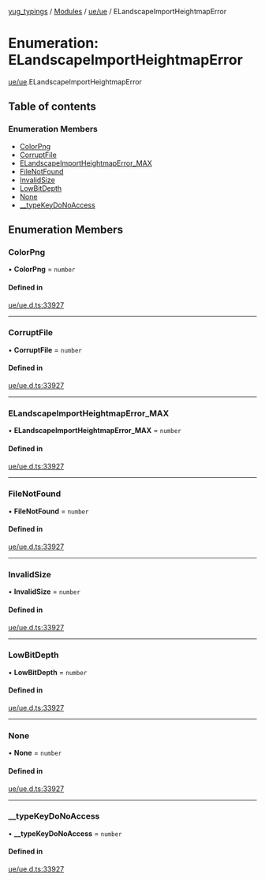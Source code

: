 [yug_typings](../README.md) / [Modules](../modules.md) / [ue/ue](../modules/ue_ue.md) / ELandscapeImportHeightmapError

# Enumeration: ELandscapeImportHeightmapError

[ue/ue](../modules/ue_ue.md).ELandscapeImportHeightmapError

## Table of contents

### Enumeration Members

- [ColorPng](ue_ue.ELandscapeImportHeightmapError.md#colorpng)
- [CorruptFile](ue_ue.ELandscapeImportHeightmapError.md#corruptfile)
- [ELandscapeImportHeightmapError\_MAX](ue_ue.ELandscapeImportHeightmapError.md#elandscapeimportheightmaperror_max)
- [FileNotFound](ue_ue.ELandscapeImportHeightmapError.md#filenotfound)
- [InvalidSize](ue_ue.ELandscapeImportHeightmapError.md#invalidsize)
- [LowBitDepth](ue_ue.ELandscapeImportHeightmapError.md#lowbitdepth)
- [None](ue_ue.ELandscapeImportHeightmapError.md#none)
- [\_\_typeKeyDoNoAccess](ue_ue.ELandscapeImportHeightmapError.md#__typekeydonoaccess)

## Enumeration Members

### ColorPng

• **ColorPng** = `number`

#### Defined in

[ue/ue.d.ts:33927](https://github.com/YugMetaverse/yug_typings/blob/25cad34/ue/ue.d.ts#L33927)

___

### CorruptFile

• **CorruptFile** = `number`

#### Defined in

[ue/ue.d.ts:33927](https://github.com/YugMetaverse/yug_typings/blob/25cad34/ue/ue.d.ts#L33927)

___

### ELandscapeImportHeightmapError\_MAX

• **ELandscapeImportHeightmapError\_MAX** = `number`

#### Defined in

[ue/ue.d.ts:33927](https://github.com/YugMetaverse/yug_typings/blob/25cad34/ue/ue.d.ts#L33927)

___

### FileNotFound

• **FileNotFound** = `number`

#### Defined in

[ue/ue.d.ts:33927](https://github.com/YugMetaverse/yug_typings/blob/25cad34/ue/ue.d.ts#L33927)

___

### InvalidSize

• **InvalidSize** = `number`

#### Defined in

[ue/ue.d.ts:33927](https://github.com/YugMetaverse/yug_typings/blob/25cad34/ue/ue.d.ts#L33927)

___

### LowBitDepth

• **LowBitDepth** = `number`

#### Defined in

[ue/ue.d.ts:33927](https://github.com/YugMetaverse/yug_typings/blob/25cad34/ue/ue.d.ts#L33927)

___

### None

• **None** = `number`

#### Defined in

[ue/ue.d.ts:33927](https://github.com/YugMetaverse/yug_typings/blob/25cad34/ue/ue.d.ts#L33927)

___

### \_\_typeKeyDoNoAccess

• **\_\_typeKeyDoNoAccess** = `number`

#### Defined in

[ue/ue.d.ts:33927](https://github.com/YugMetaverse/yug_typings/blob/25cad34/ue/ue.d.ts#L33927)
